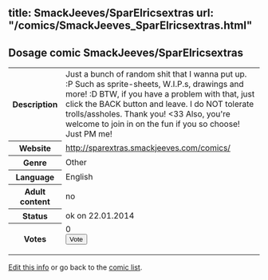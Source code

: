 title: SmackJeeves/SparElricsextras
url: "/comics/SmackJeeves_SparElricsextras.html"
---
Dosage comic SmackJeeves/SparElricsextras
-----------------------------------------

<p id="msg"></p>
<script type="text/javascript">
if (window.location.search === '?edit_info_mail=sent_ok') {
  var elem = document.getElementById("msg");
  elem.innerHTML = 'Edited information sucessfully sent for review, which is usually done daily. Thanks!';
  elem.className = 'ok';
}
</script>
<table class="comicinfo">
<tr>
<th>Description</th><td>Just a bunch of random shit that I wanna put up. :P Such as sprite-sheets, W.I.P.s, drawings and more! :D BTW, if you have a problem with that, just click the BACK button and leave. I do NOT tolerate trolls/assholes. Thank you! &lt;33 Also, you're welcome to join in on the fun if you so choose! Just PM me!</td>
</tr>
<tr>
<th>Website</th><td><a href="http://sparextras.smackjeeves.com/comics/">http://sparextras.smackjeeves.com/comics/</a></td>
</tr>
<tr>
<th>Genre</th><td>Other</td>
</tr>
<tr>
<th>Language</th><td>English</td>
</tr>
<tr>
<th>Adult content</th><td>no</td>
</tr>
<tr>
<th>Status</th><td>ok on 22.01.2014</td>
</tr>
<tr>
<th>Votes</th><td>0
<form action="http://gaecounter.appspot.com/count/" method="POST">
<input name="name" type="hidden" value="SmackJeeves_SparElricsextras"/>
<input name="uid" type="hidden" id="voteuid" value=""/>
<input type="submit" value="Vote"/>
</form>
</td>
</tr>
</table>
<script type="text/javascript">
var ua = navigator.userAgent;
document.getElementById("voteuid").value = ua.replace(/[^a-zA-Z0-9\._:]/g , "_");;
</script>

[Edit this info](SmackJeeves_SparElricsextras_edit.html) or go back to the [comic list](../comic-index.html).
